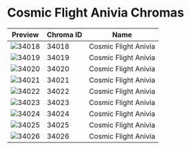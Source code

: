 # Cosmic Flight Anivia Chromas



| Preview | Chroma ID | Name |
|---------|-----------|------|
| ![34018](https://raw.communitydragon.org/latest/plugins/rcp-be-lol-game-data/global/default/v1/champion-chroma-images/34/34018.png) | 34018 | Cosmic Flight Anivia |
| ![34019](https://raw.communitydragon.org/latest/plugins/rcp-be-lol-game-data/global/default/v1/champion-chroma-images/34/34019.png) | 34019 | Cosmic Flight Anivia |
| ![34020](https://raw.communitydragon.org/latest/plugins/rcp-be-lol-game-data/global/default/v1/champion-chroma-images/34/34020.png) | 34020 | Cosmic Flight Anivia |
| ![34021](https://raw.communitydragon.org/latest/plugins/rcp-be-lol-game-data/global/default/v1/champion-chroma-images/34/34021.png) | 34021 | Cosmic Flight Anivia |
| ![34022](https://raw.communitydragon.org/latest/plugins/rcp-be-lol-game-data/global/default/v1/champion-chroma-images/34/34022.png) | 34022 | Cosmic Flight Anivia |
| ![34023](https://raw.communitydragon.org/latest/plugins/rcp-be-lol-game-data/global/default/v1/champion-chroma-images/34/34023.png) | 34023 | Cosmic Flight Anivia |
| ![34024](https://raw.communitydragon.org/latest/plugins/rcp-be-lol-game-data/global/default/v1/champion-chroma-images/34/34024.png) | 34024 | Cosmic Flight Anivia |
| ![34025](https://raw.communitydragon.org/latest/plugins/rcp-be-lol-game-data/global/default/v1/champion-chroma-images/34/34025.png) | 34025 | Cosmic Flight Anivia |
| ![34026](https://raw.communitydragon.org/latest/plugins/rcp-be-lol-game-data/global/default/v1/champion-chroma-images/34/34026.png) | 34026 | Cosmic Flight Anivia |